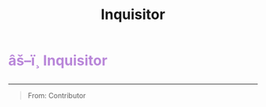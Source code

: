 ﻿---
lang: en-US
title: Inquisitor
prev:
next:
---

# <font color="#b987d9">âš–ï¸ <b>Inquisitor</b></font> <Badge text="Experimental" type="tip" vertical="middle"/>
---

> From: Contributor
